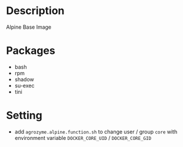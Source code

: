 # Description
Alpine Base Image

# Packages
- bash
- rpm
- shadow
- su-exec
- tini

# Setting
- add `agrozyme.alpine.function.sh` to change user / group `core` with environment variable `DOCKER_CORE_UID` / `DOCKER_CORE_GID`
